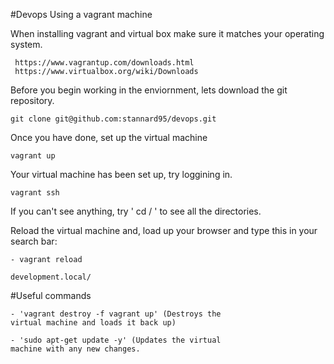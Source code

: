 #Devops Using a vagrant machine

When installing vagrant and virtual box make sure it matches your operating system.

	 https://www.vagrantup.com/downloads.html
	 https://www.virtualbox.org/wiki/Downloads

Before you begin working in the enviornment, lets download the git repository.
	
	git clone git@github.com:stannard95/devops.git

Once you have done, set up the virtual machine
	
	vagrant up

Your virtual machine has been set up, try loggining in.

	vagrant ssh

If you can't see anything, try ' cd / ' to see all the directories.


Reload the virtual machine and, load up your browser and type this in your search bar:

	- vagrant reload
	
	development.local/

	
#Useful commands

	- 'vagrant destroy -f vagrant up' (Destroys the 	
	virtual machine and loads it back up)

	- 'sudo apt-get update -y' (Updates the virtual 
	machine with any new changes.
